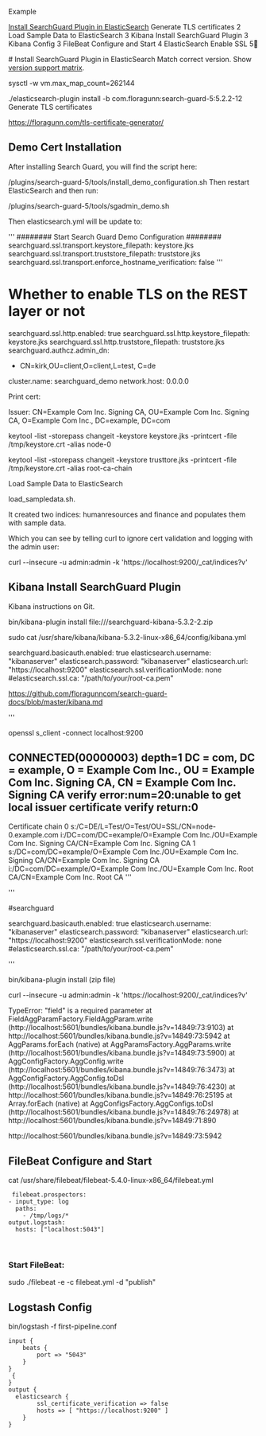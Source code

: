 Example


[Install SearchGuard Plugin in ElasticSearch](exampleELK.md#isgine)
Generate TLS certificates	2
Load Sample Data to ElasticSearch	3
Kibana Install SearchGuard Plugin	3
Kibana Config	3
FileBeat Configure and Start	4
ElasticSearch Enable SSL	5
 


#<a name="isgine"></a>  Install SearchGuard Plugin in ElasticSearch
Match correct version.  Show [version support matrix](https://github.com/floragunncom/search-guard/wiki).

sysctl -w vm.max_map_count=262144


./elasticsearch-plugin install -b com.floragunn:search-guard-5:5.2.2-12
Generate TLS certificates


https://floragunn.com/tls-certificate-generator/

## Demo Cert Installation

After installing Search Guard, you will find the script here:

<ES dir>/plugins/search-guard-5/tools/install_demo_configuration.sh
Then restart ElasticSearch and then run:

<ES dir>/plugins/search-guard-5/tools/sgadmin_demo.sh

Then elasticsearch.yml will be update to:

 
'''
######## Start Search Guard Demo Configuration ########
searchguard.ssl.transport.keystore_filepath: keystore.jks
searchguard.ssl.transport.truststore_filepath: truststore.jks
searchguard.ssl.transport.enforce_hostname_verification: false
'''



# Whether to enable TLS on the REST layer or not
searchguard.ssl.http.enabled: true
searchguard.ssl.http.keystore_filepath: keystore.jks
searchguard.ssl.http.truststore_filepath: truststore.jks
searchguard.authcz.admin_dn:
  - CN=kirk,OU=client,O=client,L=test, C=de

cluster.name: searchguard_demo
network.host: 0.0.0.0

Print cert:

Issuer: CN=Example Com Inc. Signing CA, OU=Example Com Inc. Signing CA, O=Example Com Inc., DC=example, DC=com

keytool -list  -storepass changeit -keystore keystore.jks -printcert -file /tmp/keystore.crt -alias node-0

keytool -list  -storepass changeit -keystore trusttore.jks -printcert -file /tmp/keystore.crt -alias root-ca-chain

Load Sample Data to ElasticSearch

load_sampledata.sh.

It created two indices: humanresources and finance and populates them with sample data.

Which you can see by telling curl to ignore cert validation and logging with the admin user:

curl --insecure -u admin:admin -k 'https://localhost:9200/_cat/indices?v'


## Kibana Install SearchGuard Plugin
Kibana instructions on Git.

bin/kibana-plugin install file:///searchguard-kibana-5.3.2-2.zip

sudo cat /usr/share/kibana/kibana-5.3.2-linux-x86_64/config/kibana.yml


searchguard.basicauth.enabled: true
elasticsearch.username: "kibanaserver"
elasticsearch.password: "kibanaserver"
elasticsearch.url: "https://localhost:9200"
elasticsearch.ssl.verificationMode: none
#elasticsearch.ssl.ca: "/path/to/your/root-ca.pem"



https://github.com/floragunncom/search-guard-docs/blob/master/kibana.md

'''

openssl s_client -connect localhost:9200
 
CONNECTED(00000003)
depth=1 DC = com, DC = example, O = Example Com Inc., OU = Example Com Inc. Signing CA, CN = Example Com Inc. Signing CA
verify error:num=20:unable to get local issuer certificate
verify return:0
---
Certificate chain
 0 s:/C=DE/L=Test/O=Test/OU=SSL/CN=node-0.example.com
   i:/DC=com/DC=example/O=Example Com Inc./OU=Example Com Inc. Signing CA/CN=Example Com Inc. Signing CA
 1 s:/DC=com/DC=example/O=Example Com Inc./OU=Example Com Inc. Signing CA/CN=Example Com Inc. Signing CA
   i:/DC=com/DC=example/O=Example Com Inc./OU=Example Com Inc. Root CA/CN=Example Com Inc. Root CA
'''


 '''



#searchguard

searchguard.basicauth.enabled: true
elasticsearch.username: "kibanaserver"
elasticsearch.password: "kibanaserver"
elasticsearch.url: "https://localhost:9200"
elasticsearch.ssl.verificationMode: none
#elasticsearch.ssl.ca: "/path/to/your/root-ca.pem"

'''


bin/kibana-plugin install (zip file)

curl --insecure -u admin:admin -k 'https://localhost:9200/_cat/indices?v'


TypeError: "field" is a required parameter
    at FieldAggParamFactory.FieldAggParam.write (http://localhost:5601/bundles/kibana.bundle.js?v=14849:73:9103)
    at http://localhost:5601/bundles/kibana.bundle.js?v=14849:73:5942
    at AggParams.forEach (native)
    at AggParamsFactory.AggParams.write (http://localhost:5601/bundles/kibana.bundle.js?v=14849:73:5900)
    at AggConfigFactory.AggConfig.write (http://localhost:5601/bundles/kibana.bundle.js?v=14849:76:3473)
    at AggConfigFactory.AggConfig.toDsl (http://localhost:5601/bundles/kibana.bundle.js?v=14849:76:4230)
    at http://localhost:5601/bundles/kibana.bundle.js?v=14849:76:25195
    at Array.forEach (native)
    at AggConfigsFactory.AggConfigs.toDsl (http://localhost:5601/bundles/kibana.bundle.js?v=14849:76:24978)
    at http://localhost:5601/bundles/kibana.bundle.js?v=14849:71:890

http://localhost:5601/bundles/kibana.bundle.js?v=14849:73:5942


## FileBeat Configure and Start



cat /usr/share/filebeat/filebeat-5.4.0-linux-x86_64/filebeat.yml

```
 filebeat.prospectors:
- input_type: log
  paths:
    - /tmp/logs/*
output.logstash:
  hosts: ["localhost:5043"]
```
  

### Start FileBeat:

sudo ./filebeat -e -c filebeat.yml -d "publish"


## Logstash Config

 
bin/logstash -f first-pipeline.conf 


```
input {
    beats {
        port => "5043"
    }
}
 {
}
output {
  elasticsearch {
        ssl_certificate_verification => false
        hosts => [ "https://localhost:9200" ]
    }
}
```
 



